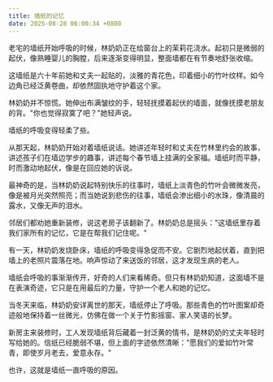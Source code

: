 ```yaml
---
title: 墙纸的记忆
date: 2025-08-28 06:00:34 +0800
---
```


老宅的墙纸开始呼吸的时候，林奶奶正在给窗台上的茉莉花浇水。起初只是微弱的起伏，像熟睡婴儿的胸膛，后来逐渐变得明显，整面墙都在有节奏地舒张收缩。

这墙纸是六十年前她和丈夫一起贴的，淡雅的青花色，印着细小的竹叶纹样。如今边角已经泛黄卷曲，却依然固执地守护着这个家。

林奶奶并不惊慌。她伸出布满皱纹的手，轻轻抚摸着起伏的墙面，就像抚摸老朋友的背。"你也觉得寂寞了吧？"她轻声说。

墙纸的呼吸变得轻柔了些。

从那天起，林奶奶开始对着墙纸说话。她讲述年轻时和丈夫在竹林里约会的故事，讲述孩子们在墙边学步的趣事，讲述每个春节墙上挂满的全家福。墙纸时而平静，时而激动地起伏，像是在回应她的诉说。

最神奇的是，当林奶奶说起特别快乐的往事时，墙纸上淡青色的竹叶会微微发亮，像是被月光突然照亮；而当她说到悲伤的往事，墙纸会渗出细小的水珠，像清晨的露水，又像无声的泪水。

邻居们都劝她重新装修，说这老房子该翻新了。林奶奶总是摇头："这墙纸里存着我们家所有的记忆，它是在帮我们记住呢。"

有一天，林奶奶发烧卧床，墙纸的呼吸变得急促而不安。它剧烈地起伏着，直到把墙上的老照片震落在地。响声惊动了来送饭的邻居，这才发现生病的老人。

墙纸会呼吸的事渐渐传开，好奇的人们来看稀奇。但只有林奶奶知道，这面墙不是在表演奇迹，它只是在用最后的力量，守护一个老人和她的记忆。

当冬天来临，林奶奶安详离世的那天，墙纸停止了呼吸。那些青色的竹叶图案却奇迹般地保持着一丝微光，仿佛在做一个关于竹影摇窗、家人笑语的长梦。

新房主来装修时，工人发现墙纸背后藏着一封泛黄的情书，是林奶奶的丈夫年轻时写给她的。信纸已经脆弱不堪，但上面的字迹依然清晰："愿我们的爱如竹叶常青，即使岁月老去，爱意永存。"

也许，这就是墙纸一直呼吸的原因。

